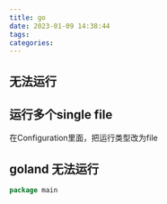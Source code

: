 ```yaml
---
title: go
date: 2023-01-09 14:38:44
tags:
categories:
---
```






## 无法运行





## 运行多个single file

在Configuration里面，把运行类型改为file



## goland 无法运行

```go
package main
```







